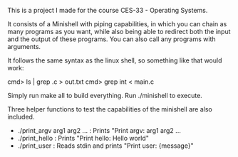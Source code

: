 This is a project I made for the course CES-33 - Operating Systems.

It consists of a Minishell with piping capabilities, in which you can chain
as many programs as you want, while also being able to redirect both the input
and the output of these programs. You can also call any programs with arguments.

It follows the same syntax as the linux shell, so something like that would work:

cmd> ls | grep .c > out.txt
cmd> grep int < main.c

Simply run make all to build everything. Run ./minishell to execute.

Three helper functions to test the capabilities of the minishell are also included.
- ./print_argv arg1 arg2 ... : Prints "Print argv: arg1 arg2 ...
- ./print_hello : Prints "Print hello: Hello world"
- ./print_user : Reads stdin and prints "Print user: {message}"